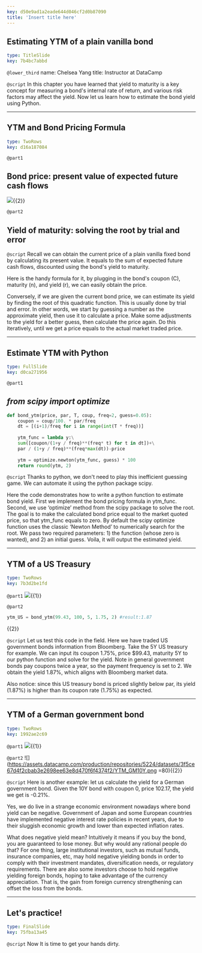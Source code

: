 ```yaml
---
key: d50e9ad1a2eade644d046cf2d0b87090
title: 'Insert title here'
---
```


## Estimating YTM of a plain vanilla bond

```yaml
type: TitleSlide
key: 7b4bc7abbd
```

`@lower_third`
name: Chelsea Yang
title: Instructor at DataCamp

`@script`
In this chapter you have learned that yield to maturity is a key concept for measuring a bond's internal rate of return, and various risk factors may affect the yield. Now let us learn how to estimate the bond yield using Python.

---

## YTM and Bond Pricing Formula

```yaml
type: TwoRows
key: d16a187084
```

`@part1`
## Bond price: present value of expected future cash flows

![](https://assets.datacamp.com/production/repositories/5224/datasets/6a4e1ff013a83e42e8383cabea18b37704e67154/BondPrice_Formula.png){{2}}

`@part2`
## Yield of maturity: solving the root by trial and error

`@script`
Recall we can obtain the current price of a plain vanilla fixed bond by calculating its present value. It equals to the sum of expected future cash flows, discounted using the bond's yield to maturity.
 
Here is the handy formula for it, by plugging in the bond's coupon (C), maturity (n), and yield (r), we can easily obtain the price.
 
Conversely, if we are given the current bond price, we can estimate its yield by finding the root of this quadratic function. This is usually done by trial and error. In other words, we start by guessing a number as the approximate yield, then use it to calculate a price. Make some adjustments to the yield for a better guess, then calculate the price again. Do this iteratively, until we get a price equals to the actual market traded price.

---

## Estimate YTM with Python

```yaml
type: FullSlide
key: d0ca271956
```

`@part1`
## _from scipy import optimize_

```python
def bond_ytm(price, par, T, coup, freq=2, guess=0.05):
    coupon = coup/100. * par/freq
    dt = [(i+1)/freq for i in range(int(T * freq))]
    
    ytm_func = lambda y:\
    sum([coupon/(1+y / freq)**(freq* t) for t in dt])+\
    par / (1+y / freq)**(freq*max(dt))-price
    
    ytm = optimize.newton(ytm_func, guess) * 100
    return round(ytm, 2)

```

`@script`
Thanks to python, we don't need to play this inefficient guessing game. We can automate it using the python package scipy. 
 
Here the code demonstrates how to write a python function to estimate bond yield. First we implement the bond pricing formula in ytm_func. Second, we use ‘optimize’ method from the scipy package to solve the root. The goal is to make the calculated bond price equal to the market quoted price, so that ytm_func equals to zero. By default the scipy optimize function uses the classic ‘Newton Method’ to numerically search for the root. We pass two required parameters: 1) the function (whose zero is wanted), and 2) an initial guess. Voila, it will output the estimated yield.

---

## YTM of a US Treasury

```yaml
type: TwoRows
key: 7b3d2be1fd
```

`@part1`
![](https://assets.datacamp.com/production/repositories/5224/datasets/f2746e231f1df8bb1279cc80934cb9bcb69928d2/GovBond_US_sm.png){{1}}

`@part2`
```python
ytm_US = bond_ytm(99.43, 100, 5, 1.75, 2) #result:1.87
```
{{2}}

`@script`
Let us test this code in the field. Here we have traded US government bonds information from Bloomberg. Take the 5Y US treasury for example. We can input its coupon 1.75%, price $99.43, maturity 5Y to our python function and solve for the yield. Note in general government bonds pay coupons twice a year, so the payment frequency is set to 2. We obtain the yield 1.87%, which aligns with Bloomberg market data.
 
Also notice: since this US treasury bond is priced slightly below par, its yield (1.87%) is higher than its coupon rate (1.75%) as expected.

---

## YTM of a German government bond

```yaml
type: TwoRows
key: 1992ae2c69
```

`@part1`
![](https://assets.datacamp.com/production/repositories/5224/datasets/bddeeb7ba834550ac5af13a77b584371cd6f73a5/GovBond_Germany_sm.png){{1}}

`@part2`
![](https://assets.datacamp.com/production/repositories/5224/datasets/3f5ce67d4f2cbab3e2698ee63e8d470f6f4374f2/YTM_GM10Y.png =80){{2}}

`@script`
Here is another example: let us calculate the yield for a German government bond. Given the 10Y bond with coupon 0, price 102.17, the yield we get is -0.21%.
 
Yes, we do live in a strange economic environment nowadays where bond yield can be negative. Government of Japan and some European countries have implemented negative interest rate policies in recent years, due to their sluggish economic growth and lower than expected inflation rates. 
 
What does negative yield mean? Intuitively it means if you buy the bond, you are guaranteed to lose money. But why would any rational people do that? For one thing, large institutional investors, such as mutual funds, insurance companies, etc, may hold negative yielding bonds in order to comply with their investment mandates, diversification needs, or regulatory requirements. There are also some investors choose to hold negative yielding foreign bonds, hoping to take advantage of the currency appreciation. That is, the gain from foreign currency strengthening can offset the loss from the bonds.

---

## Let's practice!

```yaml
type: FinalSlide
key: 75fba13a45
```

`@script`
Now It is time to get your hands dirty.
